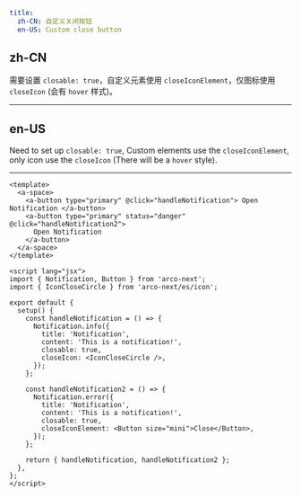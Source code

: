 ```yaml
title:
  zh-CN: 自定义关闭按钮
  en-US: Custom close button
```

## zh-CN

需要设置 `closable: true`，自定义元素使用 `closeIconElement`，仅图标使用 `closeIcon` (会有 `hover` 样式)。

---

## en-US

Need to set up `closable: true`, Custom elements use the `closeIconElement`, only icon use the `closeIcon` (There will be a `hover` style).

---

```vue
<template>
  <a-space>
    <a-button type="primary" @click="handleNotification"> Open Notification </a-button>
    <a-button type="primary" status="danger" @click="handleNotification2">
      Open Notification
    </a-button>
  </a-space>
</template>

<script lang="jsx">
import { Notification, Button } from 'arco-next';
import { IconCloseCircle } from 'arco-next/es/icon';

export default {
  setup() {
    const handleNotification = () => {
      Notification.info({
        title: 'Notification',
        content: 'This is a notification!',
        closable: true,
        closeIcon: <IconCloseCircle />,
      });
    };

    const handleNotification2 = () => {
      Notification.error({
        title: 'Notification',
        content: 'This is a notification!',
        closable: true,
        closeIconElement: <Button size="mini">Close</Button>,
      });
    };

    return { handleNotification, handleNotification2 };
  },
};
</script>
```
